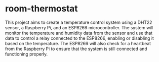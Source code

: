 # room-thermostat

This project aims to create a temperature control system using a DHT22 sensor, a Raspberry Pi, and an ESP8266 microcontroller. The system will monitor the temperature and humidity data from the sensor and use that data to control a relay connected to the ESP8266, enabling or disabling it based on the temperature. The ESP8266 will also check for a heartbeat from the Raspberry Pi to ensure that the system is still connected and functioning properly.
